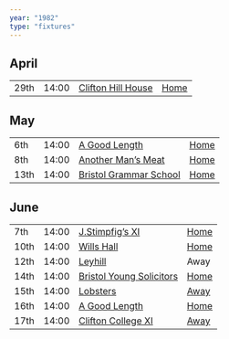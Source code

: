 ```yaml
---
year: "1982"
type: "fixtures"
---
```


## April

|  |  |  |  |
|:---|:---|:---|:---|
| 29th | 14:00 | [Clifton Hill House](1982/clifton-hill-house) | [Home](https://goo.gl/maps/TKf5ZBWfggmbtMNt5) |

## May

|  |  |  |  |
|:---|:---|:---|:---|
| 6th | 14:00 | [A Good Length](1982/a-good-length) | [Home](https://goo.gl/maps/TKf5ZBWfggmbtMNt5) |
| 8th | 14:00 | [Another Man’s Meat](1982/another-mans-meat) | [Home](https://goo.gl/maps/TKf5ZBWfggmbtMNt5) |
| 13th | 14:00 | [Bristol Grammar School](1982/bristol-grammar-school) | [Home](https://goo.gl/maps/TKf5ZBWfggmbtMNt5) |

## June

|  |  |  |  |
|:---|:---|:---|:---|
| 7th | 14:00 | [J.Stimpfig’s XI](1982/j-stimfigs-xi) | [Home](https://goo.gl/maps/TKf5ZBWfggmbtMNt5) |
| 10th | 14:00 | [Wills Hall](1982/wills-hall) | [Home](https://goo.gl/maps/TKf5ZBWfggmbtMNt5) |
| 12th | 14:00 | [Leyhill](1982/leyhill) | Away |
| 14th | 14:00 | [Bristol Young Solicitors](1982/bristol-young-solicitors) | [Home](https://goo.gl/maps/TKf5ZBWfggmbtMNt5) |
| 15th | 14:00 | [Lobsters](1982/lobsters) | [Away](https://goo.gl/maps/FDQEWGwmyb21QdUP7) |
| 16th | 14:00 | [A Good Length](1982/a-good-length-2) | [Home](https://goo.gl/maps/TKf5ZBWfggmbtMNt5) |
| 17th | 14:00 | [Clifton College XI](1982/clifton-college-xi) | [Away](https://goo.gl/maps/BhH3zz2H1YVCQRZ58) |